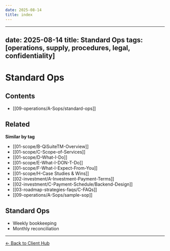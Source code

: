 ```yaml
---
date: 2025-08-14
title: index
---
```

---
date: 2025-08-14
title: Standard Ops
tags: [operations, supply, procedures, legal, confidentiality]
---
# Standard Ops

<!-- AUTO-TOC:START -->

## Contents
- [[09-operations/A-Sops/standard-ops]]

<!-- AUTO-TOC:END -->


<!-- RELATED:START -->

## Related
**Similar by tag**
- [[01-scope/B-QiSuiteTM-Overview]]
- [[01-scope/C-Scope-of-Services]]
- [[01-scope/D-What-I-Do]]
- [[01-scope/E-What-I-DON-T-Do]]
- [[01-scope/F-What-I-Expect-From-You]]
- [[01-scope/H-Case Studies & Wins]]
- [[02-investment/A-Investment-Payment-Terms]]
- [[02-investment/C-Payment-Schedule/Backend-Design]]
- [[03-roadmap-strategies-faqs/C-FAQs]]
- [[09-operations/A-Sops/sample-sop]]

<!-- RELATED:END -->


















## Standard Ops
- Weekly bookkeeping
- Monthly reconciliation

---
[← Back to Client Hub](https://www.builtbyrays.com/Client-Vault/portal)